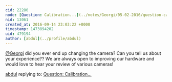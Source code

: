 ```yaml
---
cid: 22280
node: [Question: Calibration...](../notes/Georgi/05-02-2016/question-calibration)
nid: 13061
created_at: 2016-09-14 23:03:22 +0000
timestamp: 1473894202
uid: 479194
author: [abdul](../profile/abdul)
---
```


[@Georgi](/profile/Georgi) did you ever end up changing the camera? Can you tell us about your experience?? We are always open to improving our hardware and would love to hear your review of various cameras!

[abdul](../profile/abdul) replying to: [Question: Calibration...](../notes/Georgi/05-02-2016/question-calibration)

